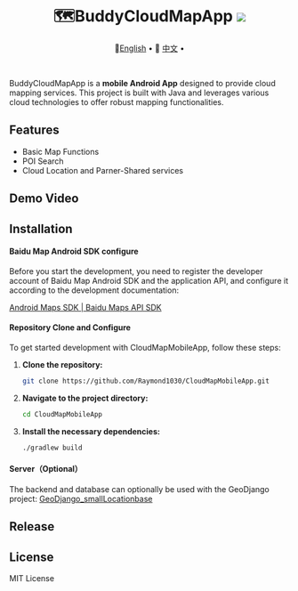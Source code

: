 <div align="center">
  <h1>🗺️BuddyCloudMapApp <img src=https://camo.githubusercontent.com/460196aa7caf02ee649ff2da9033caff1c8631f71d4e785ae04772c28a037a88/68747470733a2f2f696d672e736869656c64732e696f2f62616467652f5052732d77656c636f6d652d677265656e2e737667></img></h1>     
  <p align="center">
    🤗<a href="README.md">English</a> • 
    🤗 <a href="README-CN.md">中文</a> • 
</p>
</div>

<br/>

BuddyCloudMapApp is a **mobile Android App** designed to provide cloud mapping services. This project is built with Java and leverages various cloud technologies to offer robust mapping functionalities.

## Features

- Basic Map Functions
- POI Search
- Cloud Location and Parner-Shared services

## Demo Video





## Installation

#### Baidu Map Android SDK configure

Before you start the development, you need to register the developer account of Baidu Map Android SDK and the application API, and configure it according to the development documentation:

[Android Maps SDK | Baidu Maps API SDK ](https://lbsyun.baidu.com/faq/api?title=androidsdk)

#### Repository Clone and Configure

To get started development with CloudMapMobileApp, follow these steps:

1. **Clone the repository:**
   
    ```sh
    git clone https://github.com/Raymond1030/CloudMapMobileApp.git
    ```
2. **Navigate to the project directory:**
   
    ```sh
    cd CloudMapMobileApp
    ```
3. **Install the necessary dependencies:**
   
    ```sh
    ./gradlew build
    ```

#### Server（Optional）

The backend and database can optionally be used with the GeoDjango project: [GeoDjango_smallLocationbase ](https://github.com/Raymond1030/GeoDjango_smallLocationbase)

## Release





## License

MIT License